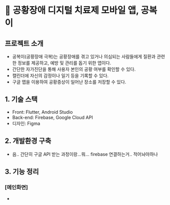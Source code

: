 # 💊 공황장애 디지털 치료제 모바일 앱, 공복이

## 프로젝트 소개
- 공복이(공황장애 극복)는 공황장애를 겪고 있거나 의심되는 사람들에게 질환과 관련한 정보를 제공하고, 예방 및 관리를 돕기 위한 앱이다.
- 간단한 자가진단을 통해 사용자 본인의 공황 여부를 확인할 수 있다.
- 캘린더에 자신의 감정이나 일기 등을 기록할 수 있다.
- 구글 맵을 이용하여 공황증상이 일어난 장소를 저장할 수 있다.

## 1. 기술 스택
- Front: Flutter, Android Studio
- Back-end: Firebase, Google Cloud API
- 디자인: Figma

## 2. 개발환경 구축
- 음.. 간단히 구글 API 받는 과정이랑...뭐... firebase 연결하는거.. 적어놔야하나

## 3. 기능 정리
### [메인화면]
- 

